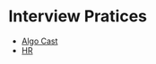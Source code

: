 [algoCast]: AlgoCasts/README.md
[Hacker]: HR/README.md
# Interview Pratices
- [Algo Cast][algoCast]
- [HR][Hacker]
